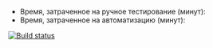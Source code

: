 * Время, затраченное на ручное тестирование (минут): 
* Время, затраченное на автоматизацию (минут): 


[![Build status](https://ci.appveyor.com/api/projects/status/3v4ls1elgb7k7dm8?svg=true)](https://ci.appveyor.com/project/Kitsune785/dz-2-3-2-patterns)